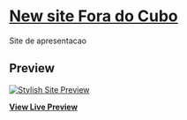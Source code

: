 # [New site Fora do Cubo](http://foradocubo.com/)

Site de apresentacao 

## Preview
[![Stylish Site Preview](IMG)](http://foradocubo.com/)

**[View Live Preview](http://foradocubo.com/)**